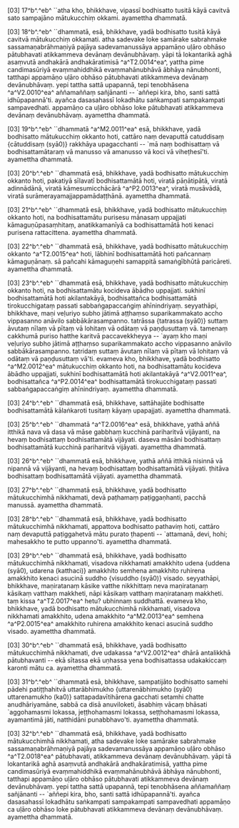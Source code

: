 [03] 17^b^.^eb^ ``atha kho, bhikkhave, vipassī bodhisatto  tusitā kāyā cavitvā sato sampajāno mātukucchiṃ okkami.  ayamettha dhammatā.

[03] 18^b^.^eb^ ``dhammatā, esā, bhikkhave, yadā bodhisatto  tusitā kāyā cavitvā mātukucchiṃ okkamati. atha sadevake loke  samārake sabrahmake sassamaṇabrāhmaṇiyā pajāya sadevamanussāya  appamāṇo uḷāro obhāso pātubhavati atikkammeva devānaṃ devānubhāvaṃ.  yāpi tā lokantarikā aghā asaṃvutā andhakārā   andhakāratimisā ^a^T2.0014^ea^, yattha pime candimasūriyā evaṃmahiddhikā evaṃmahānubhāvā ābhāya  nānubhonti, tatthapi appamāṇo uḷāro obhāso pātubhavati  atikkammeva devānaṃ devānubhāvaṃ. yepi tattha sattā upapannā, tepi  tenobhāsena ^a^V2.0010^ea^ aññamaññaṃ sañjānanti -- `aññepi kira, bho, santi  sattā idhūpapannā'ti. ayañca dasasahassī lokadhātu saṅkampati  sampakampati sampavedhati. appamāṇo ca uḷāro obhāso loke pātubhavati   atikkammeva devānaṃ devānubhāvaṃ. ayamettha dhammatā.

[03] 19^b^.^eb^ ``dhammatā ^a^M2.0011^ea^ esā, bhikkhave, yadā bodhisatto  mātukucchiṃ okkanto hoti, cattāro naṃ devaputtā catuddisaṃ {cātuddisaṃ (syā0)} rakkhāya  upagacchanti -- `mā naṃ bodhisattaṃ vā bodhisattamātaraṃ vā manusso  vā amanusso vā koci vā viheṭhesī'ti. ayamettha dhammatā.

[03] 20^b^.^eb^ ``dhammatā esā, bhikkhave, yadā bodhisatto  mātukucchiṃ okkanto hoti, pakatiyā sīlavatī bodhisattamātā  hoti, viratā pāṇātipātā, viratā adinnādānā, viratā  kāmesumicchācārā ^a^P2.0013^ea^, viratā musāvādā, viratā  surāmerayamajjappamādaṭṭhānā. ayamettha dhammatā.

[03] 21^b^.^eb^ ``dhammatā esā, bhikkhave, yadā bodhisatto  mātukucchiṃ okkanto hoti, na bodhisattamātu purisesu mānasaṃ  uppajjati kāmaguṇūpasaṃhitaṃ, anatikkamanīyā ca bodhisattamātā hoti  kenaci purisena rattacittena. ayamettha dhammatā.

[03] 22^b^.^eb^ ``dhammatā esā, bhikkhave, yadā bodhisatto  mātukucchiṃ okkanto ^a^T2.0015^ea^ hoti, lābhinī bodhisattamātā hoti pañcannaṃ  kāmaguṇānaṃ. sā pañcahi kāmaguṇehi samappitā samaṅgībhūtā  paricāreti. ayamettha dhammatā.

[03] 23^b^.^eb^ ``dhammatā esā, bhikkhave, yadā bodhisatto  mātukucchiṃ okkanto hoti, na bodhisattamātu kocideva ābādho  uppajjati. sukhinī bodhisattamātā hoti akilantakāyā,  bodhisattañca bodhisattamātā tirokucchigataṃ passati sabbaṅgapaccaṅgiṃ  ahīnindriyaṃ. seyyathāpi, bhikkhave, maṇi veḷuriyo subho jātimā  aṭṭhaṃso suparikammakato accho vippasanno anāvilo sabbākārasampanno.  tatrāssa {tatrassa (syā0)} suttaṃ āvutaṃ nīlaṃ vā pītaṃ vā lohitaṃ vā odātaṃ vā  paṇḍusuttaṃ vā. tamenaṃ cakkhumā puriso hatthe karitvā paccavekkheyya  -- `ayaṃ kho maṇi veḷuriyo subho jātimā aṭṭhaṃso suparikammakato  accho vippasanno anāvilo sabbākārasampanno. tatridaṃ suttaṃ āvutaṃ  nīlaṃ vā pītaṃ vā lohitaṃ vā odātaṃ vā paṇḍusuttaṃ vā'ti. evameva  kho, bhikkhave, yadā bodhisatto ^a^M2.0012^ea^ mātukucchiṃ okkanto hoti, na  bodhisattamātu kocideva ābādho uppajjati, sukhinī bodhisattamātā  hoti akilantakāyā ^a^V2.0011^ea^, bodhisattañca ^a^P2.0014^ea^ bodhisattamātā tirokucchigataṃ  passati sabbaṅgapaccaṅgiṃ ahīnindriyaṃ. ayamettha dhammatā.

[03] 24^b^.^eb^ ``dhammatā esā, bhikkhave, sattāhajāte  bodhisatte bodhisattamātā kālaṅkaroti tusitaṃ kāyaṃ upapajjati.  ayamettha dhammatā.

[03] 25^b^.^eb^ ``dhammatā ^a^T2.0016^ea^ esā, bhikkhave, yathā aññā  itthikā nava vā dasa vā māse gabbhaṃ kucchinā pariharitvā  vijāyanti, na hevaṃ bodhisattaṃ bodhisattamātā vijāyati. daseva  māsāni bodhisattaṃ bodhisattamātā kucchinā pariharitvā vijāyati.  ayamettha dhammatā.

[03] 26^b^.^eb^ ``dhammatā esā, bhikkhave, yathā aññā  itthikā nisinnā vā nipannā vā vijāyanti, na hevaṃ bodhisattaṃ  bodhisattamātā vijāyati. ṭhitāva bodhisattaṃ bodhisattamātā  vijāyati. ayamettha dhammatā.

[03] 27^b^.^eb^ ``dhammatā esā, bhikkhave, yadā bodhisatto  mātukucchimhā nikkhamati, devā paṭhamaṃ paṭiggaṇhanti, pacchā manussā.  ayamettha dhammatā.

[03] 28^b^.^eb^ ``dhammatā esā, bhikkhave, yadā bodhisatto  mātukucchimhā nikkhamati, appattova bodhisatto pathaviṃ hoti,  cattāro naṃ devaputtā paṭiggahetvā mātu purato ṭhapenti -- `attamanā,  devi, hohi; mahesakkho te putto uppanno'ti. ayamettha dhammatā.

[03] 29^b^.^eb^ ``dhammatā esā, bhikkhave, yadā bodhisatto  mātukucchimhā nikkhamati, visadova nikkhamati amakkhito udena {uddena  (syā0), udarena (katthaci)}  amakkhito semhena amakkhito ruhirena amakkhito kenaci asucinā  suddho {visuddho (syā0)} visado. seyyathāpi, bhikkhave, maṇiratanaṃ kāsike vatthe  nikkhittaṃ neva maṇiratanaṃ kāsikaṃ vatthaṃ makkheti, nāpi kāsikaṃ  vatthaṃ maṇiratanaṃ makkheti. taṃ kissa ^a^T2.0017^ea^ hetu? ubhinnaṃ suddhattā.  evameva kho, bhikkhave, yadā bodhisatto mātukucchimhā nikkhamati,  visadova nikkhamati amakkhito, udena amakkhito ^a^M2.0013^ea^  semhena ^a^P2.0015^ea^  amakkhito ruhirena amakkhito kenaci asucinā suddho visado.  ayamettha dhammatā.

[03] 30^b^.^eb^ ``dhammatā esā, bhikkhave, yadā bodhisatto  mātukucchimhā nikkhamati, dve udakassa ^a^V2.0012^ea^ dhārā antalikkhā   pātubhavanti -- ekā sītassa ekā uṇhassa yena bodhisattassa  udakakiccaṃ karonti mātu ca. ayamettha dhammatā.

[03] 31^b^.^eb^ ``dhammatā esā, bhikkhave, sampatijāto  bodhisatto samehi pādehi patiṭṭhahitvā uttarābhimukho {uttarenābhimukho (syā0)  uttarenamukho (ka0)}  sattapadavītihārena gacchati setamhi chatte anudhāriyamāne, sabbā ca  disā anuviloketi, āsabhiṃ vācaṃ bhāsati `aggohamasmi  lokassa, jeṭṭhohamasmi lokassa, seṭṭhohamasmi lokassa, ayamantimā  jāti, natthidāni punabbhavo'ti. ayamettha dhammatā.

[03] 32^b^.^eb^ ``dhammatā esā, bhikkhave, yadā bodhisatto  mātukucchimhā nikkhamati, atha sadevake loke samārake sabrahmake  sassamaṇabrāhmaṇiyā pajāya sadevamanussāya appamāṇo uḷāro obhāso  ^a^T2.0018^ea^ pātubhavati, atikkammeva devānaṃ devānubhāvaṃ. yāpi tā lokantarikā  aghā asaṃvutā andhakārā andhakāratimisā, yattha pime candimasūriyā  evaṃmahiddhikā evaṃmahānubhāvā ābhāya nānubhonti, tatthapi appamāṇo  uḷāro obhāso pātubhavati atikkammeva devānaṃ devānubhāvaṃ. yepi  tattha sattā upapannā, tepi tenobhāsena aññamaññaṃ sañjānanti --  `aññepi kira, bho, santi sattā idhūpapannā'ti. ayañca  dasasahassī lokadhātu saṅkampati sampakampati sampavedhati appamāṇo  ca uḷāro obhāso loke pātubhavati atikkammeva devānaṃ devānubhāvaṃ.  ayamettha dhammatā.